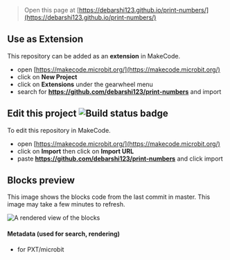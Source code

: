 
> Open this page at [https://debarshi123.github.io/print-numbers/](https://debarshi123.github.io/print-numbers/)

## Use as Extension

This repository can be added as an **extension** in MakeCode.

* open [https://makecode.microbit.org/](https://makecode.microbit.org/)
* click on **New Project**
* click on **Extensions** under the gearwheel menu
* search for **https://github.com/debarshi123/print-numbers** and import

## Edit this project ![Build status badge](https://github.com/debarshi123/print-numbers/workflows/MakeCode/badge.svg)

To edit this repository in MakeCode.

* open [https://makecode.microbit.org/](https://makecode.microbit.org/)
* click on **Import** then click on **Import URL**
* paste **https://github.com/debarshi123/print-numbers** and click import

## Blocks preview

This image shows the blocks code from the last commit in master.
This image may take a few minutes to refresh.

![A rendered view of the blocks](https://github.com/debarshi123/print-numbers/raw/master/.github/makecode/blocks.png)

#### Metadata (used for search, rendering)

* for PXT/microbit
<script src="https://makecode.com/gh-pages-embed.js"></script><script>makeCodeRender("{{ site.makecode.home_url }}", "{{ site.github.owner_name }}/{{ site.github.repository_name }}");</script>
